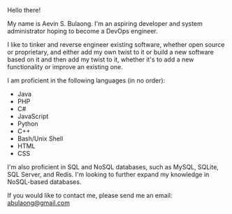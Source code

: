 Hello there!

My name is Aevin S. Bulaong. I'm an aspiring developer and system administrator hoping to become a DevOps engineer. 

I like to tinker and reverse engineer existing software, whether open source or proprietary, and either add my own twist to it or build a new software based on it and then add my twist to it, whether it's to add a new functionality or improve an existing one. 

I am proficient in the following languages (in no order):
- Java
- PHP
- C# 
- JavaScript
- Python
- C++
- Bash/Unix Shell
- HTML
- CSS

I'm also proficient in SQL and NoSQL databases, such as MySQL, SQLite, SQL Server, and Redis. I'm looking to further expand my knowledge in NoSQL-based databases.

If you would like to contact me, please send me an email: abulaong@gmail.com
